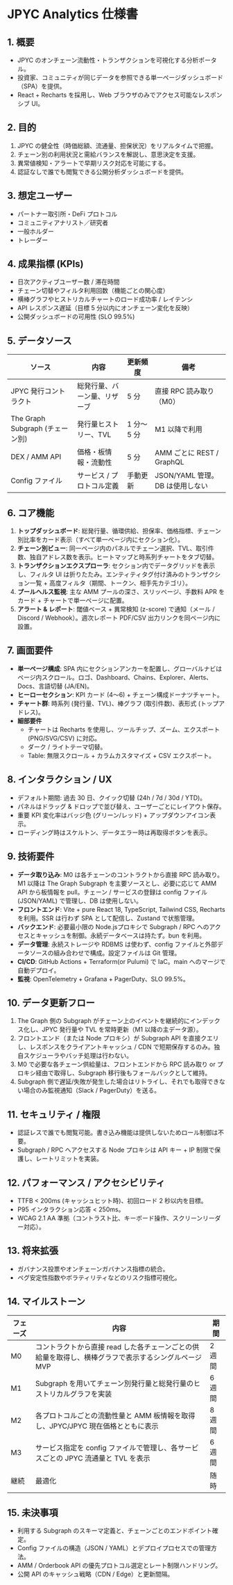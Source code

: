 # JPYC Analytics 仕様書

## 1. 概要
- JPYC のオンチェーン流動性・トランザクションを可視化する分析ポータル。
- 投資家、コミュニティが同じデータを参照できる単一ページダッシュボード（SPA）を提供。
- React + Recharts を採用し、Web ブラウザのみでアクセス可能なレスポンシブ UI。

## 2. 目的
1. JPYC の健全性（時価総額、流通量、担保状況）をリアルタイムで把握。
2. チェーン別の利用状況と需給バランスを解説し、意思決定を支援。
3. 異常値検知・アラートで早期リスク対応を可能にする。
4. 認証なしで誰でも閲覧できる公開分析ダッシュボードを提供。

## 3. 想定ユーザー
- パートナー取引所・DeFi プロトコル
- コミュニティアナリスト／研究者
- 一般ホルダー
- トレーダー

## 4. 成果指標 (KPIs)
- 日次アクティブユーザー数 / 滞在時間
- チェーン切替やフィルタ利用回数（機能ごとの関心度）
- 横棒グラフやヒストリカルチャートのロード成功率 / レイテンシ
- API レスポンス遅延（目標 5 分以内にオンチェーン変化を反映）
- 公開ダッシュボードの可用性 (SLO 99.5%)

## 5. データソース
| ソース | 内容 | 更新頻度 | 備考 |
|--------|------|----------|------|
| JPYC 発行コントラクト | 総発行量、バーン量、リザーブ | 5 分 | 直接 RPC 読み取り（M0） |
| The Graph Subgraph (チェーン別) | 発行量ヒストリー、TVL | 1 分〜5 分 | M1 以降で利用 |
| DEX / AMM API | 価格・板情報・流動性 | 5 分 | AMM ごとに REST / GraphQL |
| Config ファイル | サービス / プロトコル定義 | 手動更新 | JSON/YAML 管理。DB は使用しない |

## 6. コア機能
1. **トップダッシュボード**: 総発行量、循環供給、担保率、価格指標、チェーン別比率をカード表示（すべて単一ページ内にセクション化）。
2. **チェーン別ビュー**: 同一ページ内のパネルでチェーン選択、TVL、取引件数、独自アドレス数を表示。ヒートマップと時系列チャートをタブ切替。
3. **トランザクションエクスプローラ**: セクション内でデータグリッドを表示し、フィルタ UI は折りたたみ。エンティティタグ付け済みのトランザクション一覧 + 高度フィルタ（期間、トークン、相手先カテゴリ）。
4. **プールヘルス監視**: 主な AMM プールの深さ、スリッページ、手数料 APR をカード + チャートで単一ページに配置。
5. **アラート & レポート**: 閾値ベース + 異常検知 (z-score) で通知（メール / Discord / Webhook）。週次レポート PDF/CSV 出力リンクを同ページ内に設置。

## 7. 画面要件
- **単一ページ構成**: SPA 内にセクションアンカーを配置し、グローバルナビはページ内スクロール。ロゴ、Dashboard、Chains、Explorer、Alerts、Docs、言語切替 (JA/EN)。
- **ヒーローセクション**: KPI カード (4〜6) + チェーン構成ドーナツチャート。
- **チャート群**: 時系列 (発行量、TVL)、棒グラフ (取引件数)、表形式 (トップアドレス)。
- **細部要件**
  - チャートは Recharts を使用し、ツールチップ、ズーム、エクスポート (PNG/SVG/CSV) に対応。
  - ダーク / ライトテーマ切替。
  - Table: 無限スクロール + カラムカスタマイズ + CSV エクスポート。

## 8. インタラクション / UX
- デフォルト期間: 過去 30 日、クイック切替 (24h / 7d / 30d / YTD)。
- パネルはドラッグ & ドロップで並び替え、ユーザーごとにレイアウト保存。
- 重要 KPI 変化率はバッジ色 (グリーン/レッド) + アップダウンアイコン表示。
- ローディング時はスケルトン、データエラー時は再取得ボタンを表示。

## 9. 技術要件
- **データ取り込み**: M0 は各チェーンのコントラクトから直接 RPC 読み取り。M1 以降は The Graph Subgraph を主要ソースとし、必要に応じて AMM API から板情報を pull。チェーン / サービスの登録は config ファイル (JSON/YAML) で管理し、DB は使用しない。
- **フロントエンド**: Vite + pure React 18, TypeScript, Tailwind CSS, Recharts を利用。SSR は行わず SPA として配信し、Zustand で状態管理。
- **バックエンド**: 必要最小限の Node.jsプロキシで Subgraph / RPC へのアクセスとキャッシュを制御。永続データベースは持たず。bun を利用。
- **データ管理**: 永続ストレージや RDBMS は使わず、config ファイルと外部データソースの組み合わせで構成。設定ファイルは Git 管理。
- **CI/CD**: GitHub Actions + Terraform(or Pulumi) で IaC。main へのマージで自動デプロイ。
- **監視**: OpenTelemetry + Grafana + PagerDuty、SLO 99.5%。

## 10. データ更新フロー
1. The Graph 側の Subgraph がチェーン上のイベントを継続的にインデックス化し、JPYC 発行量や TVL を常時更新（M1 以降の主データ源）。
2. フロントエンド（または Node プロキシ）が Subgraph API を直接クエリし、レスポンスをクライアントキャッシュ / CDN で短期保存するのみ。独自スケジューラやバッチ処理は行わない。
3. M0 で必要な各チェーン供給量は、フロントエンドから RPC 読み取り or プロキシ経由で取得し、Subgraph 移行後もフォールバックとして維持。
4. Subgraph 側で遅延/失敗が発生した場合はリトライし、それでも取得できない場合のみ監視通知（Slack / PagerDuty）を送る。

## 11. セキュリティ / 権限
- 認証レスで誰でも閲覧可能。書き込み機能は提供しないためロール制御は不要。
- Subgraph / RPC へアクセスする Node プロキシは API キー + IP 制限で保護し、レートリミットを実装。

## 12. パフォーマンス / アクセシビリティ
- TTFB < 200ms (キャッシュヒット時)、初回ロード 2 秒以内を目標。
- P95 インタラクション応答 < 250ms。
- WCAG 2.1 AA 準拠（コントラスト比、キーボード操作、スクリーンリーダー対応）。

## 13. 将来拡張
- ガバナンス投票やオンチェーンガバナンス指標の統合。
- ペグ安定性指数やボラティリティなどのリスク指標可視化。

## 14. マイルストーン
| フェーズ | 内容 | 期間 |
|----------|------|------|
| M0 | コントラクトから直接 read した各チェーンごとの供給量を取得し、横棒グラフで表示するシングルページ MVP | 2 週間 |
| M1 | Subgraph を用いてチェーン別発行量と総発行量のヒストリカルグラフを実装 | 6 週間 |
| M2 | 各プロトコルごとの流動性量と AMM 板情報を取得し、JPYC/JPYC 現在価格とともに表示 | 8 週間 |
| M3 | サービス指定を config ファイルで管理し、各サービスごとの JPYC 流通量と TVL を表示 | 6 週間 |
| 継続 | 最適化 | 随時 |

## 15. 未決事項
- 利用する Subgraph のスキーマ定義と、チェーンごとのエンドポイント確定。
- Config ファイルの構造（JSON / YAML）とデプロイプロセスでの管理方法。
- AMM / Orderbook API の優先プロトコル選定とレート制限ハンドリング。
- 公開 API のキャッシュ戦略（CDN / Edge）と更新間隔。
